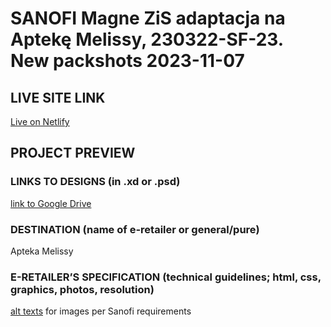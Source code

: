 # SANOFI Magne ZiS adaptacja na Aptekę Melissy, 230322-SF-23. New packshots 2023-11-07
<!-- please enter project number recived from PM -->

## LIVE SITE LINK 
<!-- please enter link to site preview here -->
[Live on Netlify](https://magne-zis-melissa.netlify.app/)

## PROJECT PREVIEW
<!-- ![Design preview for the project](./link) -->


### LINKS TO DESIGNS (in .xd or .psd)
<!-- please enter link to preview designs -->
[link to Google Drive](https://drive.google.com/drive/folders/1xa935qO5ijYDOJolIAvtOBwZxBkaZhRO)

### DESTINATION (name of e-retailer or general/pure)
<!-- please enter e-retailers name -->
Apteka Melissy

### E-RETAILER’S SPECIFICATION (technical guidelines; html, css, graphics, photos, resolution)
<!-- please enter any additional comments important for the project -->
[alt texts](https://docs.google.com/spreadsheets/d/1xbkarZvwmKiCVTL0YrRevg9i-aZxZZR9/edit#gid=1909758192) for images per Sanofi requirements
